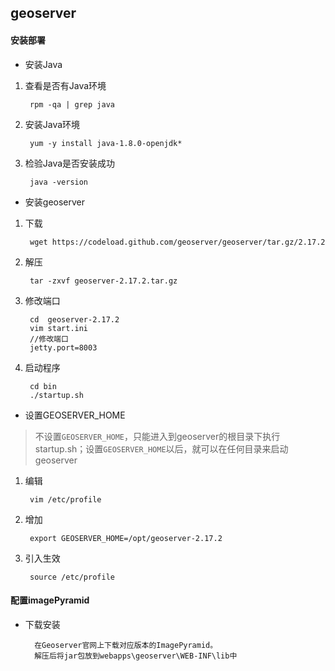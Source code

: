 ## geoserver

#### 安装部署

- 安装Java

1. 查看是否有Java环境

		rpm -qa | grep java
		
2. 安装Java环境

		yum -y install java-1.8.0-openjdk*
		
3. 检验Java是否安装成功	

		java -version
		
- 安装geoserver

1. 下载

		wget https://codeload.github.com/geoserver/geoserver/tar.gz/2.17.2
		
2. 解压

		tar -zxvf geoserver-2.17.2.tar.gz
		
3. 修改端口

		cd 	geoserver-2.17.2
		vim start.ini
		//修改端口
		jetty.port=8003
		
4. 启动程序

		cd bin
		./startup.sh
		
- 设置GEOSERVER_HOME	

> 不设置`GEOSERVER_HOME`，只能进入到geoserver的根目录下执行startup.sh；设置`GEOSERVER_HOME`以后，就可以在任何目录来启动geoserver

1. 编辑

		vim /etc/profile 
2. 增加

		export GEOSERVER_HOME=/opt/geoserver-2.17.2
 
3. 引入生效

		source /etc/profile
		
#### 配置imagePyramid

- 下载安装

		在Geoserver官网上下载对应版本的ImagePyramid。
		解压后将jar包放到webapps\geoserver\WEB-INF\lib中